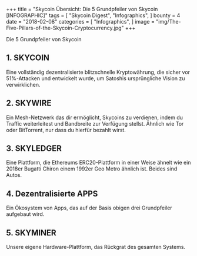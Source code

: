 +++
title = "Skycoin Übersicht: Die 5 Grundpfeiler von Skycoin [INFOGRAPHIC]"
tags = [
"Skycoin Digest",
"Infographics",
]
bounty = 4
date = "2018-02-08"
categories = [
"Infographics",
]
image = "img/The-Five-Pillars-of-the-Skycoin-Cryptocurrency.jpg"
+++

 
Die 5 Grundpfeiler von Skycoin

## __1. SKYCOIN__

Eine vollständig dezentralisierte blitzschnelle Kryptowährung, die sicher vor 51%-Attacken und entwickelt wurde, um Satoshis ursprüngliche Vision zu verwirklichen. 

## __2. SKYWIRE__

Ein Mesh-Netzwerk das dir ermöglicht, Skycoins zu verdienen, indem du Traffic weiterleitest und Bandbreite zur Verfügung stellst. Ähnlich wie Tor oder BitTorrent, nur dass du hierfür bezahlt wirst. 

## __3. SKYLEDGER__

Eine Plattform, die Ethereums ERC20-Plattform in einer Weise ähnelt wie ein 2018er Bugatti Chiron einem 1992er Geo Metro ähnlich ist. Beides sind Autos.

## __4. Dezentralisierte APPS__

Ein Ökosystem von Apps, das auf der Basis obigen drei Grundpfeiler aufgebaut wird. 

## __5. SKYMINER__

Unsere eigene Hardware-Plattform, das Rückgrat des gesamten Systems.
